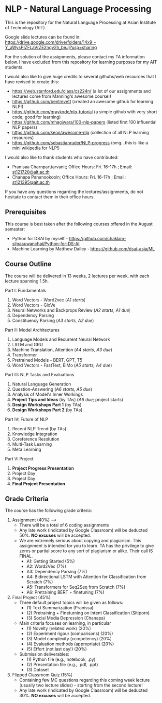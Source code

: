 # NLP - Natural Language Processing

This is the repository for the Natural Language Processing at Asian Institute of Technology (AIT).

Google slide lectures can be found in:  https://drive.google.com/drive/folders/14x9_-Y_aWysPIZFLaVrZE2ngy2h_beJj?usp=sharing 

For the solution of the assignments, please contact my TA information below.  I have excluded from this repository for learning purposes for my AIT students.

I would also like to give huge credits to several githubs/web resources that I have revised to create this:

- https://web.stanford.edu/class/cs224n/ (a lot of our assignments and lectures come from Manning's awesome course!)
- https://github.com/bentrevett (created an awesome github for learning NLP!)
- https://github.com/graykode/nlp-tutorial (a simple github with very short code; good for learning)
- https://github.com/mhagiwara/100-nlp-papers (listed first 100 influential NLP papers)
- https://github.com/keon/awesome-nlp (collection of all NLP learning resources)
- https://github.com/sebastianruder/NLP-progress (omg...this is like a mini wikipedia for NLP!)

I would also like to thank students who have contributed:

- Pranisaa Charnparttarvanit; Office Hours: Fri. 16-17h ; Email: st121720@ait.ac.th
- Chanapa Pananookooln; Office Hours: Fri. 16-17h ; Email: st121395@ait.ac.th

If you have any questions regarding the lectures/assignments, do not hesitate to contact them in their office hours.

## Prerequisites

This course is best taken after the following courses offered in the August semester:

- Python for DSAI by myself - https://github.com/chaklam-silpasuwanchai/Python-for-DS-AI
- Machine Learning by Matthew Dailey - https://github.com/dsai-asia/ML

## Course Outline

The course will be delivered in 13 weeks, 2 lectures per week, with each lecture spanning 1.5h.

Part I: Fundamentals
1. Word Vectors - Word2vec (*A1 starts*)
2. Word Vectors - GloVe
3. Neural Networks and Backprops Review (*A2 starts, A1 due*)
4. Dependency Parsing 
5. Constituency Parsing (*A3 starts, A2 due*)

Part II: Model Architectures
1. Language Models and Recurrent Neural Network 
2. LSTM and GRU 
3. Machine Translation, Attention (*A4 starts, A3 due*)
4. Transformer   
5. Pretrained Models - BERT, GPT, T5
6. Word Vectors - FastText, ElMo   (*A5 starts, A4 due*)

 Part III: NLP Tasks and Evaluations
1. Natural Language Generation
2. Question-Answering (*A6 starts, A5 due*)
3. Analysis of Model's Inner Workings
4. **Project Tips and Ideas** (by TAs) (*A6 due*; project starts)
5. **Design Workshops Part 1** (by TAs)
6. **Design Workshops Part 2** (by TAs)


Part IV: Future of NLP
1. Recent NLP Trend (by TAs)
2. Knowledge Integration
3. Coreference Resolution
4. Multi-Task Learning
5. Meta Learning

Part V: Project
1. **Project Progress Presentation**
2. Project Day
3. Project Day
4. **Final Project Presentation**

## Grade Criteria

The course has the following grade criteria:
1. Assignment (40%) --> 
    - There will be a total of 6 coding assignments
    - Any late work (indicated by Google Classroom) will be deducted 50%.  **NO excuses** will be accepted.
    - We are extremely serious about copying and plagiarism.  This assignment is intended for you to learn.  TA has the privilege to give zeros or partial score to any sort of plagiarism or alike.  Their call IS FINAL.
      -  A1: Getting Started (5%)
      -  A2: Word2Vec (7%)
      -  A3: Dependency Parsing (7%)
      -  A4: Bidirectional LSTM with Attention for Classification from Scratch (7%)
      -  A5: Transformers for Seq2Seq from Scratch (7%)
      -  A6: Pretraining BERT + finetuning (7%)
2. Final Project (45%)
    - Three default project topics will be given as follows:
      - (1) Text Summarization (Pranissa)
      - (2) Pretraining + Fineturning on Intent Classification (Sitiporn)
      - (3) Social Media Depression (Chanapa)
    - Main criteria focuses on learning, in particular
      - (1) Novelty (related work) (20%)
      - (2) Experiment rigour (comparisons) (20%)
      - (3) Model complexity (competency) (20%)
      - (4) Evaluation methods (appropriate) (20%)
      - (5) Effort (not last day!) (20%)
    - Submission deliverables:  
      - (1) Python file (e.g., notebook, .py)
      - (2) Presentation file (e.g., .pdf, .ppt) 
      - (3) Dataset
3. Flipped Classroom Quiz (15%)
    - Containing few MC questions regarding this coming week lecture (usually two lecture slides) - starting from the second lecture!
    - Any late work (indicated by Google Classroom) will be deducted 30%.  **NO excuses** will be accepted.
